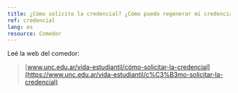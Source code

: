 ```yaml
---
title: ¿Cómo solicito la credencial? ¿Cómo puedo regenerar mi credencial?
ref: credencial
lang: es
resource: Comedor
---
```


Leé la web del comedor:

> [www.unc.edu.ar/vida-estudiantil/cómo-solicitar-la-credencial](https://www.unc.edu.ar/vida-estudiantil/c%C3%B3mo-solicitar-la-credencial)

